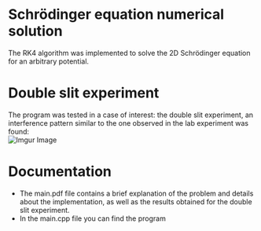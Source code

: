 # Schrödinger equation numerical solution
The RK4 algorithm was implemented to solve the 2D Schrödinger equation for an arbitrary potential.
# Double slit experiment
The program was tested in a case of interest: the double slit experiment, an interference pattern similar to the one 
observed in the lab experiment was found:  
![Imgur Image](https://imgur.com/CkuyFCc.png)
# Documentation
* The main.pdf file contains a brief explanation of the problem and details about the implementation, as well as the 
results obtained for the double slit experiment.  
* In the main.cpp file you can find the program
